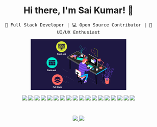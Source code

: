 <h1 align="center">Hi there, I'm Sai Kumar! 👋</h1>

<p align="center">
  <samp>
    🚀 Full Stack Developer | 💻 Open Source Contributor | 🎨 UI/UX Enthusiast
  </samp>
</p>

<p align="center">
  <img src="full-stack.gif" width="300">
</p>

<p align="center">
  <img src="https://img.shields.io/badge/-Node.js-339933?style=flat-square&logo=node.js&logoColor=white" height="30">
  <img src="https://img.shields.io/badge/-Express.js-000000?style=flat-square&logo=express&logoColor=white" height="30">
  <img src="https://img.shields.io/badge/-React.js-61DAFB?style=flat-square&logo=react&logoColor=white" height="30">
  <img src="https://img.shields.io/badge/-PHP-777BB4?style=flat-square&logo=php&logoColor=white" height="30">
  <img src="https://img.shields.io/badge/-Laravel-FF2D20?style=flat-square&logo=laravel&logoColor=white" height="30">
  <img src="https://img.shields.io/badge/-Livewire-4E56A6?style=flat-square&logo=livewire&logoColor=white" height="30">
  <img src="https://img.shields.io/badge/-MySQL-4479A1?style=flat-square&logo=mysql&logoColor=white" height="30">
  <img src="https://img.shields.io/badge/-Sequelize-52B0E7?style=flat-square&logo=sequelize&logoColor=white" height="30">
  <img src="https://img.shields.io/badge/-jQuery-0769AD?style=flat-square&logo=jquery&logoColor=white" height="30">
  <img src="https://img.shields.io/badge/-AJAX-FFCA28?style=flat-square&logo=ajax&logoColor=white" height="30">
  <img src="https://img.shields.io/badge/-MongoDB-47A248?style=flat-square&logo=mongodb&logoColor=white" height="30">
  <img src="https://img.shields.io/badge/-TypeScript-3178C6?style=flat-square&logo=typescript&logoColor=white" height="30">
  <img src="https://img.shields.io/badge/-JavaScript-F7DF1E?style=flat-square&logo=javascript&logoColor=white" height="30">
  <img src="https://img.shields.io/badge/-HTML5-E34F26?style=flat-square&logo=html5&logoColor=white" height="30">
  <img src="https://img.shields.io/badge/-CSS3-1572B6?style=flat-square&logo=css3&logoColor=white" height="30">
  <img src="https://img.shields.io/badge/-Bootstrap-563D7C?style=flat-square&logo=bootstrap&logoColor=white" height="30">
  <img src="https://img.shields.io/badge/-Tailwind_CSS-38B2AC?style=flat-square&logo=tailwind-css&logoColor=white" height="30">
  <img src="https://img.shields.io/badge/-Git-F05032?style=flat-square&logo=git&logoColor=white" height="30">

</p>

<br/>

<p align="center">
<a href="https://github.com/95027">
  <img height="180em" src="https://github-readme-stats-eight-theta.vercel.app/api?username=95027&show_icons=true&theme=algolia&include_all_commits=true&count_private=false"/>
  <img height="180em" src="https://github-readme-stats-eight-theta.vercel.app/api/top-langs/?username=95027&layout=compact&langs_count=8&theme=algolia"/>
</a>
</p>
